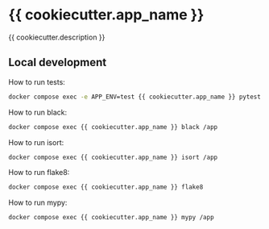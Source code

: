 # {{ cookiecutter.app_name }}

{{ cookiecutter.description }}

## Local development

How to run tests:

```sh
docker compose exec -e APP_ENV=test {{ cookiecutter.app_name }} pytest
```

How to run black:

```sh
docker compose exec {{ cookiecutter.app_name }} black /app
```

How to run isort:

```sh
docker compose exec {{ cookiecutter.app_name }} isort /app
```

How to run flake8:

```sh
docker compose exec {{ cookiecutter.app_name }} flake8
```

How to run mypy:

```sh
docker compose exec {{ cookiecutter.app_name }} mypy /app
```
